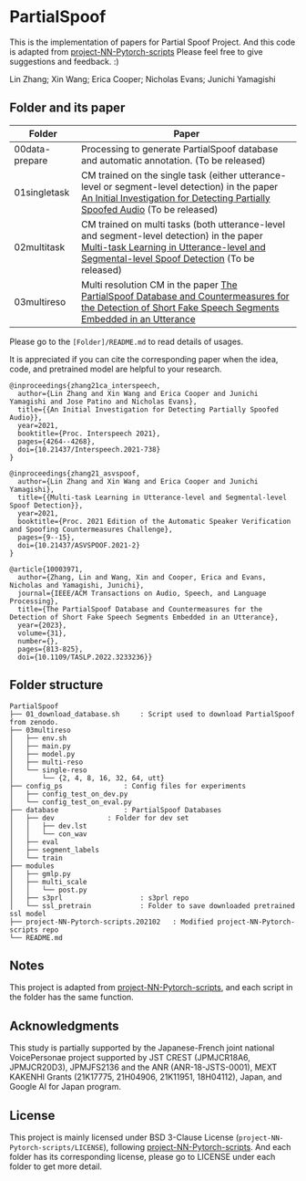 # PartialSpoof 

This is the implementation of papers for Partial Spoof Project. And this code is adapted from [project-NN-Pytorch-scripts](https://github.com/nii-yamagishilab/project-NN-Pytorch-scripts)
Please feel free to give suggestions and feedback. :)

Lin Zhang; Xin Wang; Erica Cooper; Nicholas Evans; Junichi Yamagishi



## Folder and its paper

| Folder             | Paper                                                        |
| ------------------ | ------------------------------------------------------------ |
| 00data-prepare     | Processing to generate PartialSpoof database and automatic annotation. (To be released) |
| 01singletask  | CM trained on the single task (either utterance-level or segment-level detection) in the paper [An Initial Investigation for Detecting Partially Spoofed Audio](https://nii-yamagishilab.github.io/publication/zhang-21-ca-interspeech/) (To be released) |
| 02multitask | CM trained on multi tasks (both utterance-level and segment-level detection) in the paper [Multi-task Learning in Utterance-level and Segmental-level Spoof Detection](https://nii-yamagishilab.github.io/publication/zhang-21-asvspoof/) (To be released) |
| 03multireso        | Multi resolution CM in the paper [The PartialSpoof Database and Countermeasures for the Detection of Short Fake Speech Segments Embedded in an Utterance](https://ieeexplore.ieee.org/document/10003971) |



Please go to the `[Folder]/README.md` to read details of usages.

It is appreciated if you can cite the corresponding paper when the idea, code, and pretrained model are helpful to your research.

```
@inproceedings{zhang21ca_interspeech,
  author={Lin Zhang and Xin Wang and Erica Cooper and Junichi Yamagishi and Jose Patino and Nicholas Evans},
  title={{An Initial Investigation for Detecting Partially Spoofed Audio}},
  year=2021,
  booktitle={Proc. Interspeech 2021},
  pages={4264--4268},
  doi={10.21437/Interspeech.2021-738}
}

```

```
@inproceedings{zhang21_asvspoof,
  author={Lin Zhang and Xin Wang and Erica Cooper and Junichi Yamagishi},
  title={{Multi-task Learning in Utterance-level and Segmental-level Spoof Detection}},
  year=2021,
  booktitle={Proc. 2021 Edition of the Automatic Speaker Verification and Spoofing Countermeasures Challenge},
  pages={9--15},
  doi={10.21437/ASVSPOOF.2021-2}
}
```

```
@article{10003971,
  author={Zhang, Lin and Wang, Xin and Cooper, Erica and Evans, Nicholas and Yamagishi, Junichi},
  journal={IEEE/ACM Transactions on Audio, Speech, and Language Processing}, 
  title={The PartialSpoof Database and Countermeasures for the Detection of Short Fake Speech Segments Embedded in an Utterance}, 
  year={2023},
  volume={31},
  number={},
  pages={813-825},
  doi={10.1109/TASLP.2022.3233236}}
```



## Folder structure

```
PartialSpoof
├── 01_download_database.sh		: Script used to download PartialSpoof from zenodo.
├── 03multireso
│   ├── env.sh
│   ├── main.py
│   ├── model.py
│   ├── multi-reso
│   └── single-reso
│       └── {2, 4, 8, 16, 32, 64, utt}
├── config_ps				: Config files for experiments
│   ├── config_test_on_dev.py
│   └── config_test_on_eval.py
├── database				: PartialSpoof Databases
│   ├── dev				: Folder for dev set
│   │   ├── dev.lst
│   │   └── con_wav
│   ├── eval
│   ├── segment_labels
│   └── train
├── modules
│   ├── gmlp.py
│   ├── multi_scale
│   │   └── post.py
│   ├── s3prl  	     			: s3prl repo 
│   └── ssl_pretrain 			: Folder to save downloaded pretrained ssl model
├── project-NN-Pytorch-scripts.202102	: Modified project-NN-Pytorch-scripts repo
└── README.md
```



## Notes

This project is adapted from [project-NN-Pytorch-scripts](https://github.com/nii-yamagishilab/project-NN-Pytorch-scripts), and each script in the folder has the same function.



## Acknowledgments

This study is partially supported by the Japanese-French joint national VoicePersonae project supported by JST CREST (JPMJCR18A6, JPMJCR20D3), JPMJFS2136 and the ANR (ANR-18-JSTS-0001), MEXT KAKENHI Grants (21K17775, 21H04906, 21K11951, 18H04112), Japan, and Google AI for Japan program.




## License

This project is mainly licensed under BSD 3-Clause License (`project-NN-Pytorch-scripts/LICENSE`), following  [project-NN-Pytorch-scripts](https://github.com/nii-yamagishilab/project-NN-Pytorch-scripts). And each folder has its corresponding license, please go to LICENSE under each folder to get more detail. 
